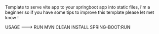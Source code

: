 Template to serve vite app to your springboot app into static files, i'm a beginner so if you have some tips to improve this template please let met know !

USAGE ---> RUN MVN CLEAN INSTALL SPRING-BOOT:RUN